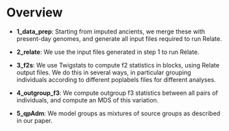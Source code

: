 # Overview

- <b>1_data_prep</b>:
  Starting from imputed ancients, we merge these with present-day genomes, and generate all input files required to run Relate.

- <b>2_relate</b>:
  We use the input files generated in step 1 to run Relate.

- <b>3_f2s</b>:
  We use Twigstats to compute f2 statistics in blocks, using Relate output files. We do this in several ways, in particular grouping individuals according to different poplabels files for different analyses.

- <b>4_outgroup_f3</b>:
  We compute outgroup f3 statistics between all pairs of individuals, and compute an MDS of this variation.

- <b>5_qpAdm</b>:
  We model groups as mixtures of source groups as described in our paper.
